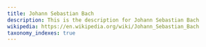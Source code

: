 ```yaml
---
title: Johann Sebastian Bach
description: This is the description for Johann Sebastian Bach
wikipedia: https://en.wikipedia.org/wiki/Johann_Sebastian_Bach
taxonomy_indexes: true
---
```

